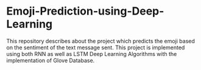 # Emoji-Prediction-using-Deep-Learning
This repository describes about the project which predicts the emoji based on the sentiment of the text message sent. This project is implemented using both RNN as well as LSTM Deep Learning Algorithms with the implementation of Glove Database. 
